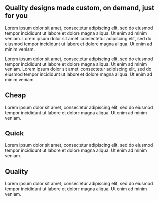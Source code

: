 ## Quality designs made custom, on demand, just for you

Lorem ipsum dolor sit amet, consectetur adipiscing elit, sed do eiusmod tempor incididunt ut labore et dolore magna aliqua. Ut enim ad minim veniam. Lorem ipsum dolor sit amet, consectetur adipiscing elit, sed do eiusmod tempor incididunt ut labore et dolore magna aliqua. Ut enim ad minim veniam.

Lorem ipsum dolor sit amet, consectetur adipiscing elit, sed do eiusmod tempor incididunt ut labore et dolore magna aliqua. Ut enim ad minim veniam. Lorem ipsum dolor sit amet, consectetur adipiscing elit, sed do eiusmod tempor incididunt ut labore et dolore magna aliqua. Ut enim ad minim veniam.

## Cheap
Lorem ipsum dolor sit amet, consectetur adipiscing elit, sed do eiusmod tempor incididunt ut labore et dolore magna aliqua. Ut enim ad minim veniam.

## Quick
Lorem ipsum dolor sit amet, consectetur adipiscing elit, sed do eiusmod tempor incididunt ut labore et dolore magna aliqua. Ut enim ad minim veniam.

## Quality
Lorem ipsum dolor sit amet, consectetur adipiscing elit, sed do eiusmod tempor incididunt ut labore et dolore magna aliqua. Ut enim ad minim veniam.